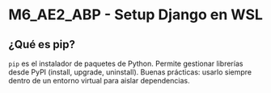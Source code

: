 # M6_AE2_ABP - Setup Django en WSL
## ¿Qué es pip?
`pip` es el instalador de paquetes de Python. Permite gestionar librerías desde PyPI
(install, upgrade, uninstall). Buenas prácticas: usarlo siempre dentro de un entorno
virtual para aislar dependencias.
